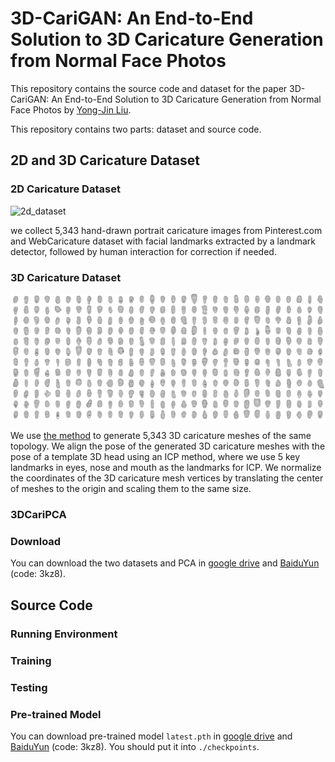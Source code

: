 # 3D-CariGAN: An End-to-End Solution to 3D Caricature Generation from Normal Face Photos

This repository contains the source code and dataset for the paper 3D-CariGAN: An End-to-End Solution to 3D Caricature Generation from Normal Face Photos by [Yong-Jin Liu](https://cg.cs.tsinghua.edu.cn/people/~Yongjin/Yongjin.htm).
 
This repository contains two parts: dataset and source code.

## 2D and 3D Caricature Dataset

### 2D Caricature Dataset

![2d_dataset](./fig/2d.jpg)

we collect 5,343 hand-drawn portrait caricature images from Pinterest.com and WebCaricature dataset with facial landmarks extracted by a landmark detector, followed by human interaction for correction if needed. 

### 3D Caricature Dataset

![3d_dataset](./fig/3d.jpg)

We use [the method](https://openaccess.thecvf.com/content_cvpr_2018/papers/Wu_Alive_Caricature_From_CVPR_2018_paper.pdf) to generate 5,343 3D caricature meshes of the same topology. We align the pose of the generated 3D caricature meshes with the pose of a template 3D head using an ICP method, where we use 5 key landmarks in eyes, nose and mouth as the landmarks for ICP. We normalize the coordinates of the 3D caricature mesh vertices by translating the center of meshes to the origin and scaling them to the same size.

### 3DCariPCA

### Download

You can download the two datasets and PCA in [google drive](https://drive.google.com/drive/folders/13lYYHOIQN_jJG5d-mBglD0BjWY1lqOWy?usp=sharing) and [BaiduYun](https://pan.baidu.com/s/1rtFtOeixNS1CACaZagrNLw) (code: 3kz8).

## Source Code

### Running Environment

### Training

### Testing

### Pre-trained Model

You can download pre-trained model ```latest.pth``` in [google drive](https://drive.google.com/drive/folders/13lYYHOIQN_jJG5d-mBglD0BjWY1lqOWy?usp=sharing) and [BaiduYun](https://pan.baidu.com/s/1rtFtOeixNS1CACaZagrNLw) (code: 3kz8). You should put it into ```./checkpoints```.